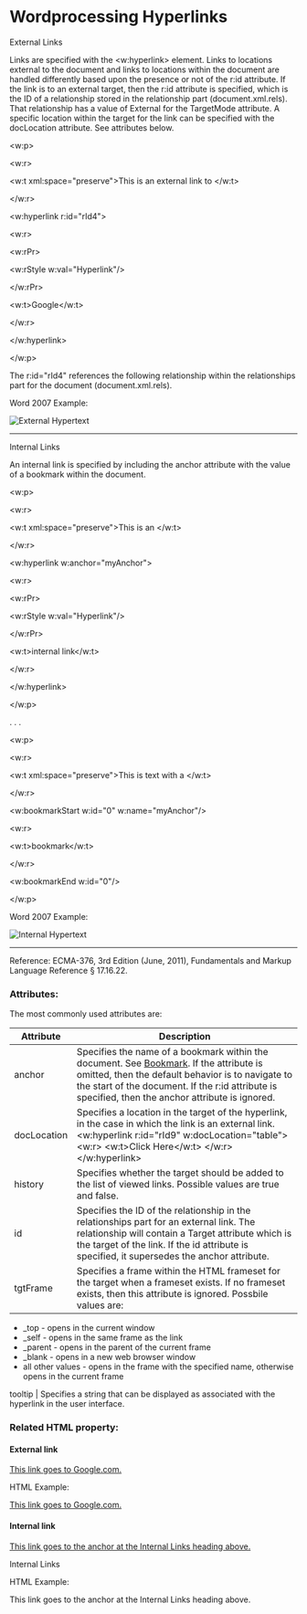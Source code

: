 # Wordprocessing Hyperlinks

External Links

Links are specified with the <w:hyperlink> element. Links to locations external to the document and links to locations within the document are handled differently based upon the presence or not of the r:id attribute. If the link is to an external target, then the r:id attribute is specified, which is the ID of a relationship stored in the relationship part (document.xml.rels). That relationship has a value of External for the TargetMode attribute. A specific location within the target for the link can be specified with the docLocation attribute. See attributes below.

<w:p>

<w:r>

<w:t xml:space="preserve">This is an external link to </w:t>

</w:r>

<w:hyperlink r:id="rId4">

<w:r>

<w:rPr>

<w:rStyle w:val="Hyperlink"/>

</w:rPr>

<w:t>Google</w:t>

</w:r>

</w:hyperlink>

</w:p>

The r:id="rId4" references the following relationship within the relationships part for the document (document.xml.rels).

<Relationship Id="rId4" Type="http://. . ./hyperlink" Target="http://www.google.com/" TargetMode="External"/>

Word 2007 Example:

![External Hypertext](images\wp-hyperlink-1.gif)

---

Internal Links

An internal link is specified by including the anchor attribute with the value of a bookmark within the document.

<w:p>

<w:r>

<w:t xml:space="preserve">This is an </w:t>

</w:r>

<w:hyperlink w:anchor="myAnchor">

<w:r>

<w:rPr>

<w:rStyle w:val="Hyperlink"/>

</w:rPr>

<w:t>internal link</w:t>

</w:r>

</w:hyperlink>

</w:p>

. . .

<w:p>

<w:r>

<w:t xml:space="preserve">This is text with a </w:t>

</w:r>

<w:bookmarkStart w:id="0" w:name="myAnchor"/>

<w:r>

<w:t>bookmark</w:t>

</w:r>

<w:bookmarkEnd w:id="0"/>

</w:p>

Word 2007 Example:

![Internal Hypertext](images\wp-bookmark-1.gif)

---

Reference: ECMA-376, 3rd Edition (June, 2011), Fundamentals and Markup Language Reference § 17.16.22.

### Attributes:

The most commonly used attributes are:

| Attribute   | Description                                                                                                                                                                                                                                                        |
| ----------- | ------------------------------------------------------------------------------------------------------------------------------------------------------------------------------------------------------------------------------------------------------------------ |
| anchor      | Specifies the name of a bookmark within the document. See [Bookmark](WPbookmark.md). If the attribute is omitted, then the default behavior is to navigate to the start of the document. If the r:id attribute is specified, then the anchor attribute is ignored. |
| docLocation | Specifies a location in the target of the hyperlink, in the case in which the link is an external link. <w:hyperlink r:id="rId9" w:docLocation="table"> <w:r> <w:t>Click Here</w:t> </w:r> </w:hyperlink>                                                          |
| history     | Specifies whether the target should be added to the list of viewed links. Possible values are true and false.                                                                                                                                                      |
| id          | Specifies the ID of the relationship in the relationships part for an external link. The relationship will contain a Target attribute which is the target of the link. If the id attribute is specified, it supersedes the anchor attribute.                       |
| tgtFrame    | Specifies a frame within the HTML frameset for the target when a frameset exists. If no frameset exists, then this attribute is ignored. Possbile values are:                                                                                                      |

- \_top - opens in the current window
- \_self - opens in the same frame as the link
- \_parent - opens in the parent of the current frame
- \_blank - opens in a new web browser window
- all other values - opens in the frame with the specified name, otherwise opens in the current frame

tooltip | Specifies a string that can be displayed as associated with the hyperlink in the user interface.

### Related HTML property:

#### External link

<p><a href="http://www.google.com">This link goes to Google.com.</a></p>

HTML Example:

[This link goes to Google.com.](http://www.google.com)

#### Internal link

<p><a href="#myAnchor">This link goes to the anchor at the Internal Links heading above.</a></p>   
  
<div><a name="myAnchor">Internal Links</a></div>

HTML Example:

This link goes to the anchor at the Internal Links heading above.
